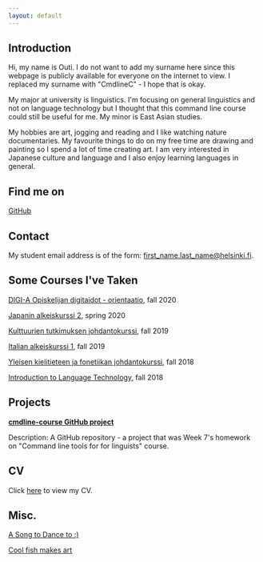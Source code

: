 ```yaml
---
layout: default
---
```


## Introduction

Hi, my name is Outi. I do not want to add my surname here since this webpage is publicly available for everyone on the internet to view. I replaced my surname  with "CmdlineC" - I hope that is okay.

My major at university is linguistics. I'm focusing on general linguistics and not on language technology but I thought that this command line course could still be useful for me. My minor is East Asian studies.

My hobbies are art, jogging and reading and I like watching nature documentaries. My favourite things to do on my free time are drawing and painting so I spend a lot of time creating art. I am very interested in Japanese culture and language and I also enjoy learning languages in general. 

## Find me on

[GitHub](https://github.com/cmdline-outi)

## Contact

My student email address is of the form: first_name.last_name@helsinki.fi. 

## Some Courses I've Taken

[DIGI-A Opiskelijan digitaidot - orientaatio](https://courses.helsinki.fi/fi/digi-000a/125336111), fall 2020

[Japanin alkeiskurssi 2](https://courses.helsinki.fi/fi/992994), spring 2020

[Kulttuurien tutkimuksen johdantokurssi](https://courses.helsinki.fi/fi/kuka-101), fall 2019

[Italian alkeiskurssi 1](https://courses.helsinki.fi/fi/99210/129463386), fall 2019

[Yleisen kielitieteen ja fonetiikan johdantokurssi](https://courses.helsinki.fi/fi/kik-401), fall 2018

[Introduction to Language Technology](https://courses.helsinki.fi/fi/kik-405/124787882), fall 2018

## Projects

**[cmdline-course GitHub project](https://github.com/cmdline-outi/cmdline-course)**

Description: A GitHub repository - a project that was Week 7's homework on "Command line tools for for linguists" course.

## CV

Click [here](https://www.overleaf.com/read/qndrvbrbtpdn) to view my CV.

## Misc. 

[A Song to Dance to :)](https://youtu.be/ScSW9C3DF18)

[Cool fish makes art](https://www.youtube.com/watch?v=VQr8xDk_UaY)
